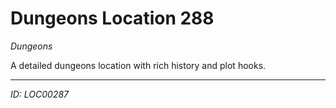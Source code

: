 # Dungeons Location 288

*Dungeons*

A detailed dungeons location with rich history and plot hooks.

---
*ID: LOC00287*